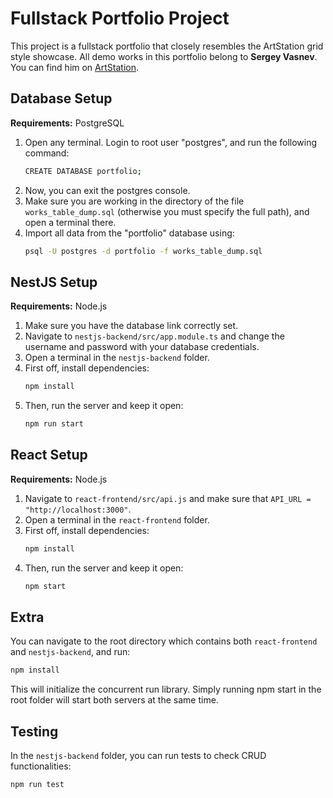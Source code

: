 # Fullstack Portfolio Project

This project is a fullstack portfolio that closely resembles the ArtStation grid style showcase. All demo works in this portfolio belong to **Sergey Vasnev**. You can find him on [ArtStation](https://sergey_vasnev.artstation.com/).

## Database Setup

**Requirements:** PostgreSQL

1. Open any terminal. Login to root user "postgres", and run the following command:
    ```sh
    CREATE DATABASE portfolio;
    ```
2. Now, you can exit the postgres console.
3. Make sure you are working in the directory of the file `works_table_dump.sql` (otherwise you must specify the full path), and open a terminal there.
4. Import all data from the "portfolio" database using:
    ```sh
    psql -U postgres -d portfolio -f works_table_dump.sql
    ```

## NestJS Setup

**Requirements:** Node.js

1. Make sure you have the database link correctly set.
2. Navigate to `nestjs-backend/src/app.module.ts` and change the username and password with your database credentials.
3. Open a terminal in the `nestjs-backend` folder.
4. First off, install dependencies:
    ```sh
    npm install
    ```
5. Then, run the server and keep it open:
    ```sh
    npm run start
    ```

## React Setup

**Requirements:** Node.js

1. Navigate to `react-frontend/src/api.js` and make sure that `API_URL = "http://localhost:3000"`.
2. Open a terminal in the `react-frontend` folder.
3. First off, install dependencies:
    ```sh
    npm install
    ```
4. Then, run the server and keep it open:
    ```sh
    npm start
    ```

## Extra

You can navigate to the root directory which contains both `react-frontend` and `nestjs-backend`, and run:
```sh
npm install
```
This will initialize the concurrent run library. Simply running npm start in the root folder will start both servers at the same time.

## Testing

In the `nestjs-backend` folder, you can run tests to check CRUD functionalities:
```sh
npm run test
```

